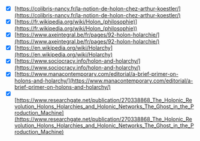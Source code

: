 - [x] [https://colibris-nancy.fr/la-notion-de-holon-chez-arthur-koestler/](https://colibris-nancy.fr/la-notion-de-holon-chez-arthur-koestler/)
- [x] [https://fr.wikipedia.org/wiki/Holon_(philosophie)](https://fr.wikipedia.org/wiki/Holon_(philosophie))
- [x] [https://www.axeintegral.be/fr/pages/92-holon-holarchie/](https://www.axeintegral.be/fr/pages/92-holon-holarchie/)
- [x] [https://en.wikipedia.org/wiki/Holarchy](https://en.wikipedia.org/wiki/Holarchy)
- [x] [https://www.sociocracy.info/holon-and-holarchy/](https://www.sociocracy.info/holon-and-holarchy/)
- [x] [https://www.manacontemporary.com/editorial/a-brief-primer-on-holons-and-holarchy/](https://www.manacontemporary.com/editorial/a-brief-primer-on-holons-and-holarchy/)
- [x] [https://www.researchgate.net/publication/270338868_The_Holonic_Revolution_Holons_Holarchies_and_Holonic_Networks_The_Ghost_in_the_Production_Machine](https://www.researchgate.net/publication/270338868_The_Holonic_Revolution_Holons_Holarchies_and_Holonic_Networks_The_Ghost_in_the_Production_Machine)